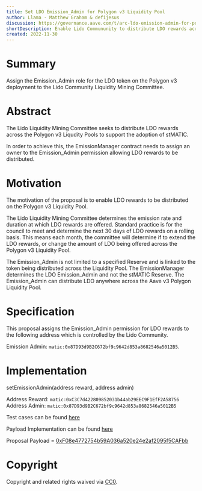 ```yaml
---
title: Set LDO Emission_Admin for Polygon v3 Liquidity Pool
author: Llama - Matthew Graham & defijesus
discussion: https://governance.aave.com/t/arc-ldo-emission-admin-for-polygon-v3-liquidity-pool/10575
shortDescription: Enable Lido Commununity to distribute LDO rewards across the Polygon v3 Liqudity Pool
created: 2022-11-30
---
```


# Summary

Assign the Emission_Admin role for the LDO token on the Polygon v3 deployment to the Lido Community Liquidity Mining Committee. 

# Abstract

The Lido Liquidity Mining Committee seeks to distribute LDO rewards across the Polygon v3 Liqudity Pools to support the adoption of stMATIC.

In order to achieve this, the EmissionManager contract needs to assign an owner to the Emission_Admin permission allowing LDO rewards to be distributed.

# Motivation

The motivation of the proposal is to enable LDO rewards to be distributed on the Polygon v3 Liquidity Pool.

The Lido Liquidity Mining Committee determines the emission rate and duration at which LDO rewards are offered. Standard practice is for the council to meet and determine the next 30 days of LDO rewards on a rolling basis. This means each month, the committee will determine if to extend the LDO rewards, or change the amount of LDO being offered across the Polygon v3 Liquidity Pool.

The Emission_Admin is not limited to a specified Reserve and is linked to the token being distributed across the Liquidity Pool. The EmissionManager determines the LDO Emission_Admin and not the stMATIC Reserve. The Emission_Admin can distribute LDO anywhere across the Aave v3 Polygon Liquidity Pool.

# Specification

This proposal assigns the Emission_Admin permission for LDO rewards to the following address which is controlled by the Lido Community.

Emission Admin: `matic:0x87D93d9B2C672bf9c9642d853a8682546a5012B5`. 

# Implementation

setEmissionAdmin(address reward, address admin)

Address Reward: `matic:0xC3C7d422809852031b44ab29EEC9F1EfF2A58756`
Address Admin: `matic:0x87D93d9B2C672bf9c9642d853a8682546a5012B5`

Test cases can be found [here](https://github.com/defijesus/LDO-update-emissions-admin-aave-v3/blob/main/tests/ChangeLdoEmissionAdmin.t.sol)

Payload Implementation can be found [here](https://github.com/defijesus/LDO-update-emissions-admin-aave-v3/blob/main/src/contracts/ChangeLdoEmissionAdminPayload.sol)

Proposal Payload = [0xF08e4772754b59A036a520e24e2af2095f5CAFbb](https://polygonscan.com/address/0xF08e4772754b59A036a520e24e2af2095f5CAFbb)

# Copyright

Copyright and related rights waived via [CC0](https://creativecommons.org/publicdomain/zero/1.0/).